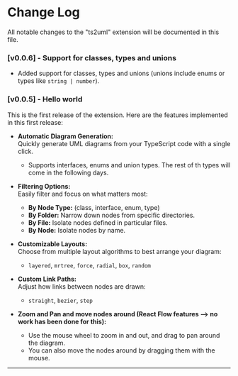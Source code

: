 # Change Log

All notable changes to the "ts2uml" extension will be documented in this file.

### [v0.0.6] - Support for classes, types and unions

- Added support for classes, types and unions (unions include enums or types like `string | number`).

### [v0.0.5] - Hello world

This is the first release of the extension.
Here are the features implemented in this first release:
- **Automatic Diagram Generation:**  
  Quickly generate UML diagrams from your TypeScript code with a single click.
  - Supports interfaces, enums and union types. The rest of th types will come in the following days.

- **Filtering Options:**  
  Easily filter and focus on what matters most:
  - **By Node Type:** (class, interface, enum, type)
  - **By Folder:** Narrow down nodes from specific directories.
  - **By File:** Isolate nodes defined in particular files.
  - **By Node:** Isolate nodes by name.

- **Customizable Layouts:**  
  Choose from multiple layout algorithms to best arrange your diagram:
  - `layered`, `mrtree`, `force`, `radial`, `box`, `random`

- **Custom Link Paths:**  
  Adjust how links between nodes are drawn:
  - `straight`, `bezier`, `step`

- **Zoom and Pan and move nodes around (React Flow features --> no work has been done for this):**  
    - Use the mouse wheel to zoom in and out, and drag to pan around the diagram.
    - You can also move the nodes around by dragging them with the mouse.
---
